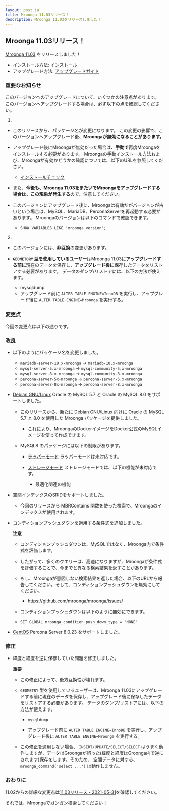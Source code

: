 ```yaml
---
layout: post.ja
title: Mroonga 11.03リリース！
description: Mroonga 11.03をリリースしました！
---
```


## Mroonga 11.03リリース！

[Mroonga 11.03](/ja/docs/news.html#release-11-03) をリリースしました！

* インストール方法: [インストール](/ja/docs/install.html)
* アップグレード方法: [アップグレードガイド](/ja/docs/upgrade.html)

### 重要なお知らせ

このバージョンへのアップグレードについて、いくつかの注意点があります。
このバージョンへアップグレードする場合は、必ず以下の点を確認してください。

1.
  * このリリースから、パッケージ名が変更になります。
    この変更の影響で、このバージョンへアップグレード後、**Mroongaが無効になることがあります。**

  * アップグレード後にMroongaが無効だった場合は、**手動で**再度Mroongaをインストールする必要があります。
    Mroongaの手動インストール方法および、Mroongaが有効かどうかの確認については、以下のURLを参照してください。

    * [インストールチェック](/ja/docs/tutorial/installation_check.html)

  * また、**今後も、Mroonga 11.03をまたいでMroongaをアップグレードする場合は、この現象が発生する**ので、注意してください。

  * このバージョンにアップグレード後に、Mroongaは有効だがバージョンが古いという場合は、MySQL、MariaDB、PerconaServerを再起動する必要があります。
    Mroongaのバージョンは以下のコマンドで確認できます。

    * ``SHOW VARIABLES LIKE 'mroonga_version';``

2.
  * このバージョンには、**非互換**の変更があります。

  * **``GEOMETORY`` 型を使用しているユーザー**はMroonga 11.03に**アップグレードする前に**現在のデータを保存し、**アップグレード後に**保存したデータをリストアする必要があります。 データのダンプ/リストアには、以下の方法が使えます。

    * mysqldump
    * アップグレード前に ``ALTER TABLE ENGINE=InnoDB`` を実行し、アップグレード後に ``ALTER TABLE ENGINE=Mroonga`` を実行する。

### 変更点

今回の変更点は以下の通りです。

### 改良

  * 以下のようにパッケージ名を変更しました。

    * ``mariadb-server-10.x-mroonga`` -> ``mariadb-10.x-mroonga``
    * ``mysql-server-5.x-mroonga`` -> ``mysql-community-5.x-mroonga``
    * ``mysql-server-8.x-mroonga`` -> ``mysql-community-8.x-mroonga``
    * ``percona-server-5x-mroonga`` -> ``percona-server-5.x-mroonga``
    * ``percona-server-8x-mroonga`` -> ``percona-server-8.x-mroonga``

  * [Debian GNU/Linux](/ja/docs/install/debian.html) Oracle の MySQL 5.7 と Oracle の MySQL 8.0 をサポートしました。

    * このリリースから、新たに Debian GNU/Linux 向けに Oracle の MySQL 5.7 と 8.0 を使用した Mroonga パッケージを提供しました。

      * これにより、MroongaのDockerイメージをDocker公式のMySQLイメージを使って作成できます。

    * MySQL8 のパッケージには以下の制限があります。

      * [ラッパーモード](/ja/docs/tutorial/wrapper.html) ラッパーモードは未対応です。

      * [ストレージモード](/ja/docs/tutorial/storage.html) ストレージモードでは、以下の機能が未対応です。

        * 最適化関連の機能

  * 空間インデックスのSRIDをサポートしました。

    * 今回のリリースから MBRContains 関数を使った検索で、Mroongaのインデックスが使用されます。

  * コンディションプッシュダウンを適用する条件式を追加しました。

    **注意**

      * コンディションプッシュダウンは、MySQLではなく、Mroonga内で条件式を評価します。
      * したがって、多くのクエリーは、高速になりますが、Mroongaが条件式を評価することで、今までと異なる検索結果を返すことがあります。
      * もし、Mroongaが意図しない検索結果を返した場合、以下のURLから報告してください。そして、コンディションプッシュダウンを無効にしてください。

        * https://github.com/mroonga/mroonga/issues/

      * コンディションプッシュダウンは以下のように無効にできます。

       * ``SET GLOBAL mroonga_condition_push_down_type = "NONE"``

  * [CentOS](/ja/docs/install/centos.html) Percona Server 8.0.23 をサポートしました。

### 修正

  * 緯度と経度を逆に保存していた問題を修正しました。

    **重要**

      * この修正によって、後方互換性が壊れます。

      * ``GEOMETRY`` 型を使用しているユーザーは、Mroonga 11.03にアップグレードする前に現在のデータを保存し、アップグレード後に保存したデータをリストアする必要があります。 データのダンプ/リストアには、以下の方法が使えます。

        * ``mysqldump``

        * アップグレード前に ``ALTER TABLE ENGINE=InnoDB`` を実行し、アップグレード後に ``ALTER TABLE ENGINE=Mroonga`` を実行する。

      * この修正を適用しない場合、 ``INSERT/UPDATE/SELECT/SELECT`` はうまく動作しますが、データはGroongaが誤った(緯度と経度はGroonga内で逆にされます)保存をします。そのため、 空間データに対する、 ``mroonga_command('select ...')`` は動作しません。

### おわりに

11.02からの詳細な変更点は[11.03リリース - 2021-05-31](/ja/docs/news.html#release-11-03)を確認してください。

それでは、Mroongaでガンガン検索してください！
